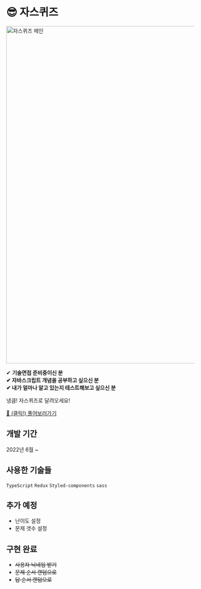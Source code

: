 # 😎 자스퀴즈

<img width="900" alt="자스퀴즈 메인" src="https://user-images.githubusercontent.com/50111853/172633204-9c18dd62-7dd0-4cc0-8fdb-eff914ffda50.png">

✔ **기술면접 준비중이신 분  
✔ 자바스크립트 개념을 공부하고 싶으신 분  
✔ 내가 얼마나 알고 있는지 테스트해보고 싶으신 분**

냉큼! 자스퀴즈로 달려오세요!

[🔗 (클릭!) 풀어보러가기](https://pullingoff.github.io/js-quiz)

## 개발 기간
2022년 6월 ~

## 사용한 기술들
 
`TypeScript` `Redux` `Styled-components` `sass`

## 추가 예정

- 난이도 설정
- 문제 갯수 설정

## 구현 완료
- ~~사용자 닉네임 받기~~
- ~~문제 순서 랜덤으로~~
- ~~답 순서 랜덤으로~~
